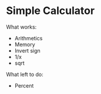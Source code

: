 # Simple Calculator
What works:
- Arithmetics
- Memory
- Invert sign
- 1/x
- sqrt

What left to do:
- Percent